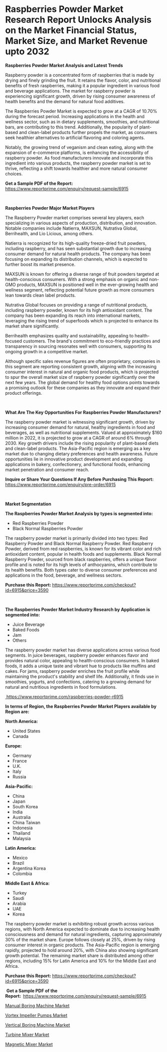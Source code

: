 <p><h1>Raspberries Powder Market Research Report Unlocks Analysis on the Market Financial Status, Market Size, and Market Revenue upto 2032</h1></p><p><strong>Raspberries Powder Market Analysis and Latest Trends</strong></p>
<p><p>Raspberry powder is a concentrated form of raspberries that is made by drying and finely grinding the fruit. It retains the flavor, color, and nutritional benefits of fresh raspberries, making it a popular ingredient in various food and beverage applications. The market for raspberry powder is experiencing significant growth, driven by rising consumer awareness of health benefits and the demand for natural food additives. </p><p>The Raspberries Powder Market is expected to grow at a CAGR of 10.70% during the forecast period. Increasing applications in the health and wellness sector, such as in dietary supplements, smoothies, and nutritional bars, are contributing to this trend. Additionally, the popularity of plant-based and clean-label products further propels the market, as consumers seek healthier alternatives to artificial flavoring and coloring agents. </p><p>Notably, the growing trend of veganism and clean eating, along with the expansion of e-commerce platforms, is enhancing the accessibility of raspberry powder. As food manufacturers innovate and incorporate this ingredient into various products, the raspberry powder market is set to thrive, reflecting a shift towards healthier and more natural consumer choices.</p></p>
<p><strong>Get a Sample PDF of the Report:&nbsp;</strong> <a href="https://www.reportprime.com/enquiry/request-sample/6915?utm_campaign=2955&utm_medium=2&utm_source=Github&utm_content=ia&utm_term=19032025&utm_id=raspberries-powder">https://www.reportprime.com/enquiry/request-sample/6915</a></p>
<p>&nbsp;</p>
<p><strong>Raspberries Powder Major Market Players</strong></p>
<p><p>The Raspberry Powder market comprises several key players, each specializing in various aspects of production, distribution, and innovation. Notable companies include Natierra, MAXSUN, Nutrativa Global, Berrihealth, and Lio Licious, among others.</p><p>Natierra is recognized for its high-quality freeze-dried fruit powders, including raspberry, and has seen substantial growth due to increasing consumer demand for natural health products. The company has been focusing on expanding its distribution channels, which is expected to further boost its market presence.</p><p>MAXSUN is known for offering a diverse range of fruit powders targeted at health-conscious consumers. With a strong emphasis on organic and non-GMO products, MAXSUN is positioned well in the ever-growing health and wellness segment, reflecting potential future growth as more consumers lean towards clean label products.</p><p>Nutrativa Global focuses on providing a range of nutritional products, including raspberry powder, known for its high antioxidant content. The company has been expanding its reach into international markets, leveraging the rising trend of superfoods which is projected to enhance its market share significantly.</p><p>Berrihealth emphasizes quality and sustainability, appealing to health-focused customers. The brand's commitment to eco-friendly practices and transparency in sourcing resonates well with consumers, supporting its ongoing growth in a competitive market.</p><p>Although specific sales revenue figures are often proprietary, companies in this segment are reporting consistent growth, aligning with the increasing consumer interest in natural and organic food products, which is projected to spur the overall market size of raspberry powder significantly over the next few years. The global demand for healthy food options points towards a promising outlook for these companies as they innovate and expand their product offerings.</p></p>
<p>&nbsp;</p>
<p><strong>What Are The Key Opportunities For Raspberries Powder Manufacturers?</strong></p>
<p><p>The raspberry powder market is witnessing significant growth, driven by increasing consumer demand for natural, healthy ingredients in food and beverages, as well as nutritional supplements. Valued at approximately $160 million in 2022, it is projected to grow at a CAGR of around 6% through 2030. Key growth drivers include the rising popularity of plant-based diets and clean-label products. The Asia-Pacific region is emerging as a key market due to changing dietary preferences and health awareness. Future opportunities lie in innovative product development and expanding applications in bakery, confectionery, and functional foods, enhancing market penetration and consumer reach.</p></p>
<p><strong>Inquire or Share Your Questions If Any Before Purchasing This Report:</strong> <a href="https://www.reportprime.com/enquiry/pre-order/6915?utm_campaign=2955&utm_medium=2&utm_source=Github&utm_content=ia&utm_term=19032025&utm_id=raspberries-powder">https://www.reportprime.com/enquiry/pre-order/6915</a></p>
<p>&nbsp;</p>
<p><strong>Market Segmentation</strong></p>
<p><strong>The Raspberries Powder Market Analysis by types is segmented into:</strong></p>
<p><ul><li>Red Raspberries Powder</li><li>Black Normal Raspberries Powder</li></ul></p>
<p><p>The raspberry powder market is primarily divided into two types: Red Raspberry Powder and Black Normal Raspberry Powder. Red Raspberry Powder, derived from red raspberries, is known for its vibrant color and rich antioxidant content, popular in health foods and supplements. Black Normal Raspberry Powder, sourced from black raspberries, offers a unique flavor profile and is noted for its high levels of anthocyanins, which contribute to its health benefits. Both types cater to diverse consumer preferences and applications in the food, beverage, and wellness sectors.</p></p>
<p><strong>Purchase this Report:&nbsp;</strong><a href="https://www.reportprime.com/checkout?id=6915&price=3590&utm_campaign=2955&utm_medium=2&utm_source=Github&utm_content=ia&utm_term=19032025&utm_id=raspberries-powder">https://www.reportprime.com/checkout?id=6915&price=3590</a></p>
<p>&nbsp;</p>
<p><strong>The Raspberries Powder Market Industry Research by Application is segmented into:</strong></p>
<p><ul><li>Juice Beverage</li><li>Baked Foods</li><li>Jam</li><li>Others</li></ul></p>
<p><p>The raspberry powder market has diverse applications across various food segments. In juice beverages, raspberry powder enhances flavor and provides natural color, appealing to health-conscious consumers. In baked foods, it adds a unique taste and vibrant hue to products like muffins and cakes. For jams, raspberry powder enriches the fruit profile while maintaining the product's stability and shelf life. Additionally, it finds use in smoothies, yogurts, and confections, catering to a growing demand for natural and nutritious ingredients in food formulations.</p></p>
<p><a href="https://www.reportprime.com/raspberries-powder-r6915?utm_campaign=2955&utm_medium=2&utm_source=Github&utm_content=ia&utm_term=19032025&utm_id=raspberries-powder">&nbsp;https://www.reportprime.com/raspberries-powder-r6915</a></p>
<p><strong>In terms of Region, the Raspberries Powder Market Players available by Region are:</strong></p>
<p>
    <p> <strong> North America: </strong>
        <ul>
            <li>United States</li>
            <li>Canada</li>
        </ul>
        </p> 
    <p> <strong> Europe: </strong>
        <ul>
            <li>Germany</li>
            <li>France</li>
            <li>U.K.</li>
            <li>Italy</li>
            <li>Russia</li>
        </ul>
        </p> 
    <p> <strong> Asia-Pacific: </strong>
        <ul>
            <li>China</li>
            <li>Japan</li>
            <li>South Korea</li>
            <li>India</li>
            <li>Australia</li>
            <li>China Taiwan</li>
            <li>Indonesia</li>
            <li>Thailand</li>
            <li>Malaysia</li>
        </ul>
        </p> 
    <p> <strong> Latin America: </strong>
        <ul>
            <li>Mexico</li>
            <li>Brazil</li>
            <li>Argentina Korea</li>
            <li>Colombia</li>
        </ul>
        </p> 
    <p> <strong> Middle East & Africa: </strong>
        <ul>
            <li>Turkey</li>
            <li>Saudi</li>
            <li>Arabia</li>
            <li>UAE</li>
            <li>Korea</li>
        </ul>
    </p>
    </p>
<p><p>The raspberry powder market is exhibiting robust growth across various regions, with North America expected to dominate due to increasing health consciousness and demand for natural ingredients, capturing approximately 30% of the market share. Europe follows closely at 25%, driven by rising consumer interest in organic products. The Asia-Pacific region is emerging rapidly, projected to hold around 20%, with China also showing significant growth potential. The remaining market share is distributed among other regions, including 15% for Latin America and 10% for the Middle East and Africa.</p></p>
<p><strong>Purchase this Report: </strong><a href="https://www.reportprime.com/checkout?id=6915&price=3590&utm_campaign=2955&utm_medium=2&utm_source=Github&utm_content=ia&utm_term=19032025&utm_id=raspberries-powder">https://www.reportprime.com/checkout?id=6915&price=3590</a></p>
<p>&nbsp;<strong>Get a Sample PDF of the Report:&nbsp;&nbsp;</strong><a href="https://www.reportprime.com/enquiry/request-sample/6915?utm_campaign=2955&utm_medium=2&utm_source=Github&utm_content=ia&utm_term=19032025&utm_id=raspberries-powder">https://www.reportprime.com/enquiry/request-sample/6915</a></p>
<p><strong></strong></p>
<p><p><a href="https://www.linkedin.com/pulse/success-road-map-growing-manual-boring-machine-market-industrys-u4doc?utm_campaign=2955&utm_medium=2&utm_source=Github&utm_content=ia&utm_term=19032025&utm_id=raspberries-powder">Manual Boring Machine Market</a></p><p><a href="https://www.linkedin.com/pulse/vortex-impeller-pumps-market-growth-insights-sales-channels-penetration-910hc?utm_campaign=2955&utm_medium=2&utm_source=Github&utm_content=ia&utm_term=19032025&utm_id=raspberries-powder">Vortex Impeller Pumps Market</a></p><p><a href="https://www.linkedin.com/pulse/vertical-boring-machine-market-refracting-trends-consumer-behaviors-m4s1c?utm_campaign=2955&utm_medium=2&utm_source=Github&utm_content=ia&utm_term=19032025&utm_id=raspberries-powder">Vertical Boring Machine Market</a></p><p><a href="https://www.linkedin.com/pulse/turbine-mixer-market-size-forecast-2025-2032-cagr-7-insights-zc1wc?utm_campaign=2955&utm_medium=2&utm_source=Github&utm_content=ia&utm_term=19032025&utm_id=raspberries-powder">Turbine Mixer Market</a></p><p><a href="https://www.linkedin.com/pulse/in-depth-evaluation-magnetic-mixer-market-amacro-overview-ow1ac?utm_campaign=2955&utm_medium=2&utm_source=Github&utm_content=ia&utm_term=19032025&utm_id=raspberries-powder">Magnetic Mixer Market</a></p></p>